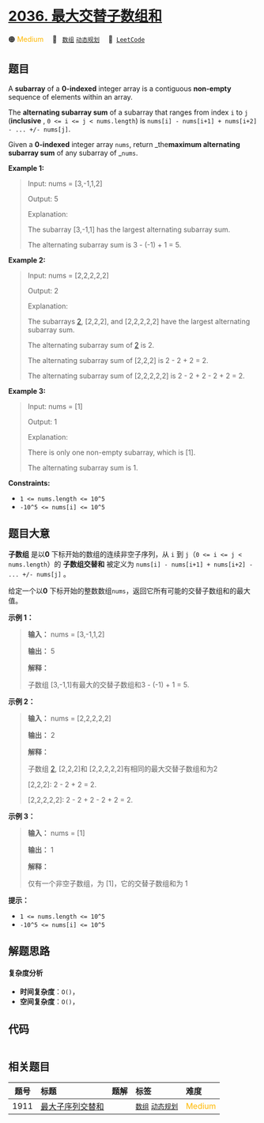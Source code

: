 # [2036. 最大交替子数组和](https://leetcode.com/problems/maximum-alternating-subarray-sum)

🟠 <font color=#ffb800>Medium</font>&emsp; 🔖&ensp; [`数组`](/tag/array.md) [`动态规划`](/tag/dynamic-programming.md)&emsp; 🔗&ensp;[`LeetCode`](https://leetcode.com/problems/maximum-alternating-subarray-sum)

## 题目

A **subarray** of a **0-indexed** integer array is a contiguous **non-empty**
sequence of elements within an array.

The **alternating subarray sum** of a subarray that ranges from index `i` to
`j` (**inclusive** , `0 <= i <= j < nums.length`) is `nums[i] - nums[i+1] +
nums[i+2] - ... +/- nums[j]`.

Given a **0-indexed** integer array `nums`, return _the**maximum alternating
subarray sum** of any subarray of _`nums`.



**Example 1:**

> Input: nums = [3,-1,1,2]
> 
> Output: 5
> 
> Explanation:
> 
> The subarray [3,-1,1] has the largest alternating subarray sum.
> 
> The alternating subarray sum is 3 - (-1) + 1 = 5.

**Example 2:**

> Input: nums = [2,2,2,2,2]
> 
> Output: 2
> 
> Explanation:
> 
> The subarrays [2], [2,2,2], and [2,2,2,2,2] have the largest alternating subarray sum.
> 
> The alternating subarray sum of [2] is 2.
> 
> The alternating subarray sum of [2,2,2] is 2 - 2 + 2 = 2.
> 
> The alternating subarray sum of [2,2,2,2,2] is 2 - 2 + 2 - 2 + 2 = 2.

**Example 3:**

> Input: nums = [1]
> 
> Output: 1
> 
> Explanation:
> 
> There is only one non-empty subarray, which is [1].
> 
> The alternating subarray sum is 1.

**Constraints:**

  * `1 <= nums.length <= 10^5`
  * `-10^5 <= nums[i] <= 10^5`


## 题目大意

**子数组** 是以**0** 下标开始的数组的连续非空子序列，从 `i` 到 `j`（`0 <= i <= j < nums.length`）的
**子数组交替和** 被定义为 `nums[i] - nums[i+1] + nums[i+2] - ... +/- nums[j]` 。

给定一个以**0** 下标开始的整数数组`nums`，返回它所有可能的交替子数组和的最大值。



**示例 1：**

> 
> 
> 
> 
> 
> **输入：** nums = [3,-1,1,2]
> 
> **输出：** 5
> 
> **解释：**
> 
> 子数组 [3,-1,1]有最大的交替子数组和3 - (-1) + 1 = 5.
> 
> 

**示例 2：**

> 
> 
> 
> 
> 
> **输入：** nums = [2,2,2,2,2]
> 
> **输出：** 2
> 
> **解释：**
> 
> 子数组 [2], [2,2,2]和 [2,2,2,2,2]有相同的最大交替子数组和为2
> 
> [2]: 2.
> 
> [2,2,2]: 2 - 2 + 2 = 2.
> 
> [2,2,2,2,2]: 2 - 2 + 2 - 2 + 2 = 2.
> 
> 

**示例 3：**

> 
> 
> 
> 
> 
> **输入：** nums = [1]
> 
> **输出：** 1
> 
> **解释：**
> 
> 仅有一个非空子数组，为 [1]，它的交替子数组和为 1
> 
> 



**提示：**

  * `1 <= nums.length <= 10^5`
  * `-10^5 <= nums[i] <= 10^5`


## 解题思路

#### 复杂度分析

- **时间复杂度**：`O()`，
- **空间复杂度**：`O()`，

## 代码

```javascript

```

## 相关题目

<!-- prettier-ignore -->
| 题号 | 标题 | 题解 | 标签 | 难度 |
| :------: | :------ | :------: | :------ | :------ |
| 1911 | [最大子序列交替和](https://leetcode.com/problems/maximum-alternating-subsequence-sum) |  |  [`数组`](/tag/array.md) [`动态规划`](/tag/dynamic-programming.md) | <font color=#ffb800>Medium</font> |